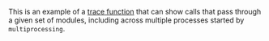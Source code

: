 This is an example of a [trace function](https://docs.python.org/3/library/sys.html#sys.settrace)
that can show calls that pass through a given set of modules, including across
multiple processes started by `multiprocessing`.
